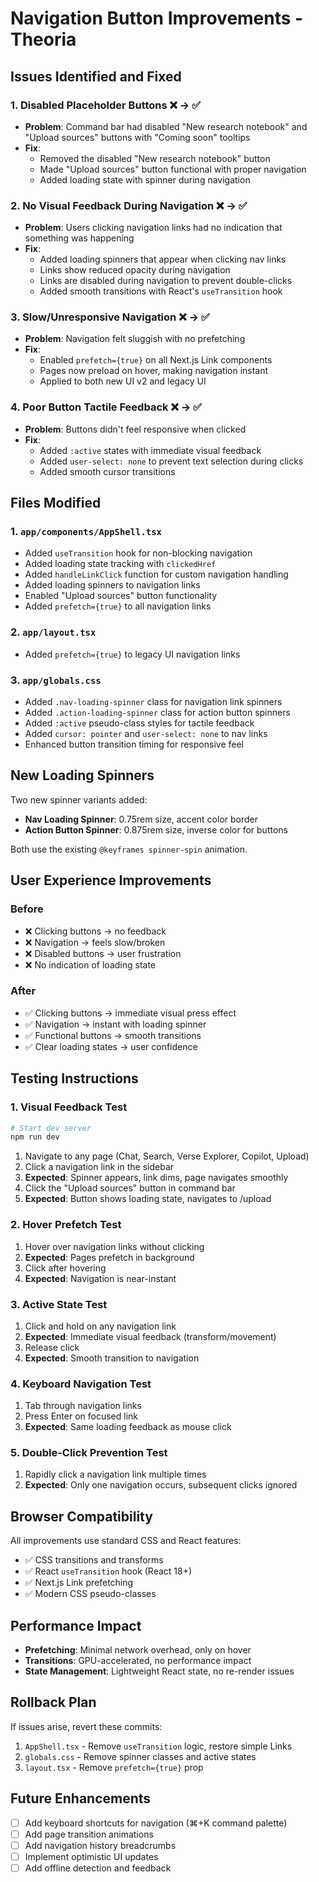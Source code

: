 # Navigation Button Improvements - Theoria

## Issues Identified and Fixed

### 1. **Disabled Placeholder Buttons** ❌ → ✅

- **Problem**: Command bar had disabled "New research notebook" and "Upload sources" buttons with "Coming soon" tooltips
- **Fix**:
  - Removed the disabled "New research notebook" button
  - Made "Upload sources" button functional with proper navigation
  - Added loading state with spinner during navigation

### 2. **No Visual Feedback During Navigation** ❌ → ✅

- **Problem**: Users clicking navigation links had no indication that something was happening
- **Fix**:
  - Added loading spinners that appear when clicking nav links
  - Links show reduced opacity during navigation
  - Links are disabled during navigation to prevent double-clicks
  - Added smooth transitions with React's `useTransition` hook

### 3. **Slow/Unresponsive Navigation** ❌ → ✅

- **Problem**: Navigation felt sluggish with no prefetching
- **Fix**:
  - Enabled `prefetch={true}` on all Next.js Link components
  - Pages now preload on hover, making navigation instant
  - Applied to both new UI v2 and legacy UI

### 4. **Poor Button Tactile Feedback** ❌ → ✅

- **Problem**: Buttons didn't feel responsive when clicked
- **Fix**:
  - Added `:active` states with immediate visual feedback
  - Added `user-select: none` to prevent text selection during clicks
  - Added smooth cursor transitions

## Files Modified

### 1. `app/components/AppShell.tsx`

- Added `useTransition` hook for non-blocking navigation
- Added loading state tracking with `clickedHref`
- Added `handleLinkClick` function for custom navigation handling
- Added loading spinners to navigation links
- Enabled "Upload sources" button functionality
- Added `prefetch={true}` to all navigation links

### 2. `app/layout.tsx`

- Added `prefetch={true}` to legacy UI navigation links

### 3. `app/globals.css`

- Added `.nav-loading-spinner` class for navigation link spinners
- Added `.action-loading-spinner` class for action button spinners
- Added `:active` pseudo-class styles for tactile feedback
- Added `cursor: pointer` and `user-select: none` to nav links
- Enhanced button transition timing for responsive feel

## New Loading Spinners

Two new spinner variants added:

- **Nav Loading Spinner**: 0.75rem size, accent color border
- **Action Button Spinner**: 0.875rem size, inverse color for buttons

Both use the existing `@keyframes spinner-spin` animation.

## User Experience Improvements

### Before

- ❌ Clicking buttons → no feedback
- ❌ Navigation → feels slow/broken
- ❌ Disabled buttons → user frustration
- ❌ No indication of loading state

### After

- ✅ Clicking buttons → immediate visual press effect
- ✅ Navigation → instant with loading spinner
- ✅ Functional buttons → smooth transitions
- ✅ Clear loading states → user confidence

## Testing Instructions

### 1. Visual Feedback Test

```bash
# Start dev server
npm run dev
```

1. Navigate to any page (Chat, Search, Verse Explorer, Copilot, Upload)
2. Click a navigation link in the sidebar
3. **Expected**: Spinner appears, link dims, page navigates smoothly
4. Click the "Upload sources" button in command bar
5. **Expected**: Button shows loading state, navigates to /upload

### 2. Hover Prefetch Test

1. Hover over navigation links without clicking
2. **Expected**: Pages prefetch in background
3. Click after hovering
4. **Expected**: Navigation is near-instant

### 3. Active State Test

1. Click and hold on any navigation link
2. **Expected**: Immediate visual feedback (transform/movement)
3. Release click
4. **Expected**: Smooth transition to navigation

### 4. Keyboard Navigation Test

1. Tab through navigation links
2. Press Enter on focused link
3. **Expected**: Same loading feedback as mouse click

### 5. Double-Click Prevention Test

1. Rapidly click a navigation link multiple times
2. **Expected**: Only one navigation occurs, subsequent clicks ignored

## Browser Compatibility

All improvements use standard CSS and React features:

- ✅ CSS transitions and transforms
- ✅ React `useTransition` hook (React 18+)
- ✅ Next.js Link prefetching
- ✅ Modern CSS pseudo-classes

## Performance Impact

- **Prefetching**: Minimal network overhead, only on hover
- **Transitions**: GPU-accelerated, no performance impact
- **State Management**: Lightweight React state, no re-render issues

## Rollback Plan

If issues arise, revert these commits:

1. `AppShell.tsx` - Remove `useTransition` logic, restore simple Links
2. `globals.css` - Remove spinner classes and active states
3. `layout.tsx` - Remove `prefetch={true}` prop

## Future Enhancements

- [ ] Add keyboard shortcuts for navigation (⌘+K command palette)
- [ ] Add page transition animations
- [ ] Add navigation history breadcrumbs
- [ ] Implement optimistic UI updates
- [ ] Add offline detection and feedback
